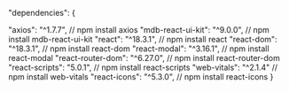 "dependencies": {

  "axios": "^1.7.7", // npm install axios
  "mdb-react-ui-kit": "^9.0.0", // npm install mdb-react-ui-kit
  "react": "^18.3.1", // npm install react
  "react-dom": "^18.3.1", // npm install react-dom
  "react-modal": "^3.16.1", // npm install react-modal
  "react-router-dom": "^6.27.0", // npm install react-router-dom
  "react-scripts": "5.0.1", // npm install react-scripts
  "web-vitals": "^2.1.4" // npm install web-vitals
  "react-icons": "^5.3.0", // npm install react-icons
}

